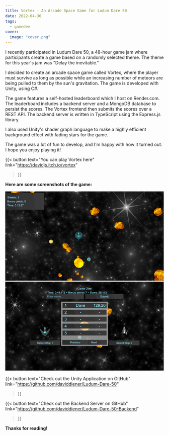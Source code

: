 ```yaml
---
title: Vortex - An Arcade Space Game for Ludum Dare 50
date: 2022-04-30
tags:
  - gamedev
cover:
  image: "cover.png"
---
```


I recently participated in Ludum Dare 50, a 48-hour game jam where participants create a game based on a randomly selected theme. The theme for this year's jam was "Delay the inevitable."

I decided to create an arcade space game called Vortex, where the player must survive as long as possible while an increasing number of meteors are being pulled to them by the sun's gravitation. The game is developed with Unity, using C#.

The game features a self-hosted leaderboard which I host on Render.com. The leaderboard includes a backend server and a MongoDB database to persist the scores. The Vortex frontend then submits the scores over a REST API. The backend server is written in TypeScript using the Express.js library.

I also used Unity's shader graph language to make a highly efficient background effect with fading stars for the game.

The game was a lot of fun to develop, and I'm happy with how it turned out. I hope you enjoy playing it!

{{< button 
text="You can play Vortex here" 
link="https://davidjs.itch.io/vortex" 
>}}

**Here are some screenshots of the game:**

![Image of the player ship flying through a field of meteors](vortex_1.png)
![Image of the leaderboard screen](vortex_2.png)



{{< button
text="Check out the Unity Application on GitHub" 
link="https://github.com/daviddiener/Ludum-Dare-50" 
>}}

{{< button
text="Check out the Backend Server on GitHub" 
link="https://github.com/daviddiener/Ludum-Dare-50-Backend" 
>}}


**Thanks for reading!**